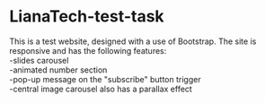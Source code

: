 # LianaTech-test-task
This is a test website, designed with a use of Bootstrap. The site is responsive and has the following features:<br>
-slides carousel<br>
-animated number section<br>
-pop-up message on the "subscribe" button trigger<br>
-central image carousel also has a parallax effect

